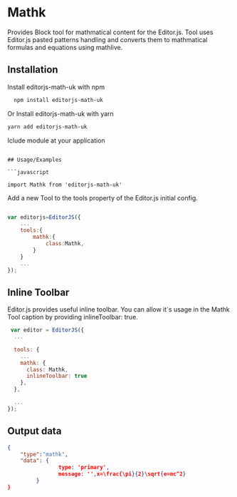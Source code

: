 
# Mathk

Provides Block tool for mathmatical  content for the Editor.js. Tool uses Editor.js pasted patterns handling and 
converts them to mathmatical formulas and equations using mathlive.

## Installation

Install editorjs-math-uk with npm

```bash
  npm install editorjs-math-uk
``` 
Or Install editorjs-math-uk with yarn
```bash
yarn add editorjs-math-uk
```
Iclude module at your application
```

## Usage/Examples

```javascript

import Mathk from 'editorjs-math-uk'

```
Add a new Tool to the tools property of the Editor.js initial config.
```javascript

var editorjs=EditorJS({
    ...
    tools:{
        mathk:{
            class:Mathk,
        }
    }
    ...
});
```



## Inline Toolbar

Editor.js provides useful inline toolbar.
You can allow it`s usage in the Mathk Tool caption by providing 
inlineToolbar: true.



```javascript
 var editor = EditorJS({
  ...

  tools: {
    ...
    mathk: {
      class: Mathk,
      inlineToolbar: true
    },
  },

  ...
});
```

## Output data 

```json
{
    "type":"mathk",
    "data": {
                type: 'primary',
                message: '',x=\frac{\pi}{2}\sqrt{e=mc^2}
         }
}

